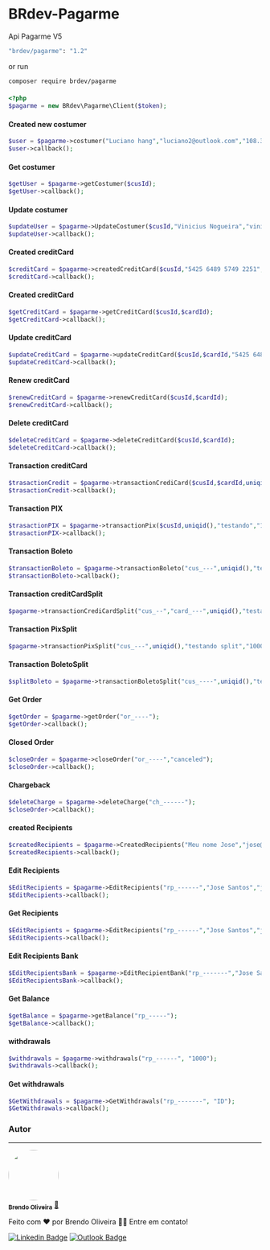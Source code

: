 # BRdev-Pagarme
Api Pagarme V5

```bash
"brdev/pagarme": "1.2"
```

or run

```bash
composer require brdev/pagarme
```

#### 
```php
<?php
$pagarme = new BRdev\Pagarme\Client($token);

```

#### Created new costumer
```php
$user = $pagarme->costumer("Luciano hang","luciano2@outlook.com","108.383.820-29","CPF","15981070774");
$user->callback();
```

#### Get costumer
```php
$getUser = $pagarme->getCostumer($cusId);
$getUser->callback();
```

#### Update costumer
```php
$updateUser = $pagarme->UpdateCostumer($cusId,"Vinicius Nogueira","vinicius1@outlook.com","108.383.820-29","CPF","15981070774");
$updateUser->callback();
```

#### Created creditCard
```php
$creditCard = $pagarme->createdCreditCard($cusId,"5425 6489 5749 2251","Vinicius Nogueira","01/2024","123","18220-000","SP","itapetininga","Rua dos Bobos");
$creditCard->callback();
```

#### Created creditCard
```php
$getCreditCard = $pagarme->getCreditCard($cusId,$cardId);
$getCreditCard->callback();
```

#### Update creditCard
```php
$updateCreditCard = $pagarme->updateCreditCard($cusId,$cardId,"5425 6489 5749 2251","Vinicius Nogueira","01/2024","123","18220-200","SP","itapetininga","Rua dos Bobos");
$updateCreditCard->callback();
```

#### Renew creditCard
```php
$renewCreditCard = $pagarme->renewCreditCard($cusId,$cardId);
$renewCreditCard->callback();
```

#### Delete creditCard
```php
$deleteCreditCard = $pagarme->deleteCreditCard($cusId,$cardId);
$deleteCreditCard->callback();
```

#### Transaction creditCard
```php
$trasactionCredit = $pagarme->transactionCrediCard($cusId,$cardId,uniqid(),"test","10000","1",8);
$trasactionCredit->callback();
```

#### Transaction PIX
```php
$trasactionPIX = $pagarme->transactionPix($cusId,uniqid(),"testando","10000","1","800");
$trasactionPIX->callback();
```
#### Transaction Boleto
```php
$transactionBoleto = $pagarme->transactionBoleto("cus_---",uniqid(),"testando a api","1000","1");
$transactionBoleto->callback();
```

#### Transaction creditCardSplit
```php
$pagarme->transactionCrediCardSplit("cus_--","card_---",uniqid(),"testando split","1000","1","2","rp_---","5","rp_-----","95");
```

#### Transaction PixSplit
```php
$pagarme->transactionPixSplit("cus_---",uniqid(),"testando split","1000","1","800","rp_---","2","rp_---","98");
```

#### Transaction BoletoSplit
```php
$splitBoleto = $pagarme->transactionBoletoSplit("cus_----",uniqid(),"testando split","1000","1","rp_-----","2","rp_-----","100");
```

#### Get Order
```php
$getOrder = $pagarme->getOrder("or_----");
$getOrder->callback();
```

#### Closed Order
```php
$closeOrder = $pagarme->closeOrder("or_----","canceled");
$closeOrder->callback();
```

#### Chargeback
```php
$deleteCharge = $pagarme->deleteCharge("ch_------");
$closeOrder->callback();
```

#### created Recipients
```php
$createdRecipients = $pagarme->CreatedRecipients("Meu nome Jose","jose@hotmail.com","108.383.820-29","123","0001","12345","1");
$createdRecipients->callback();
```

#### Edit Recipients
```php
$EditRecipients = $pagarme->EditRecipients("rp_------","Jose Santos","jose@hotmail.com");
$EditRecipients->callback();
```

#### Get Recipients
```php
$EditRecipients = $pagarme->EditRecipients("rp_------","Jose Santos","jose@hotmail.com");
$EditRecipients->callback();
```

#### Edit Recipients Bank
```php
$EditRecipientsBank = $pagarme->EditRecipientBank("rp_-------","Jose Santos","108.383.820-29","260","0002","12345","1");
$EditRecipientsBank->callback();
```

#### Get Balance
```php
$getBalance = $pagarme->getBalance("rp_-----");
$getBalance->callback();
```

#### withdrawals
```php
$withdrawals = $pagarme->withdrawals("rp_------", "1000");
$withdrawals->callback();
```

#### Get withdrawals
```php
$GetWithdrawals = $pagarme->GetWithdrawals("rp_-------", "ID");
$GetWithdrawals->callback();
```

### Autor
---

<a href="https://github.com/brendooliveira">
 <img style="border-radius: 50%;" src="https://avatars.githubusercontent.com/u/98026621?v=4" width="100px;" alt=""/>
 <br />
 <sub><b>Brendo Oliveira</b></sub></a> <a href="https://github.com/brendooliveira" title="GitHub">🚀</a>


Feito com ❤️ por Brendo Oliveira 👋🏽 Entre em contato!


[![Linkedin Badge](https://img.shields.io/badge/-Brendo-blue?style=flat-square&logo=Linkedin&logoColor=white&link=https://www.linkedin.com/in/brendooliveira/)](https://www.linkedin.com/in/brendooliveira/) 
[![Outlook Badge](https://img.shields.io/badge/-brendo.dev@outlook.com-blue?style=flat-square&logo=Gmail&logoColor=white&link=mailto:brendo.dev@outlook.com)](mailto:brendo.dev@outlook.com)
